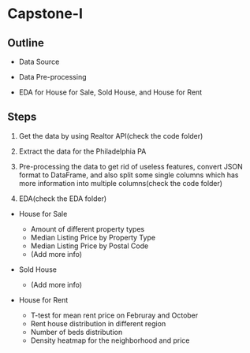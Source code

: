 # Capstone-I

## Outline

- Data Source

- Data Pre-processing

- EDA for House for Sale, Sold House, and House for Rent

## Steps

1. Get the data by using Realtor API(check the code folder)

2. Extract the data for the Philadelphia PA

3. Pre-processing the data to get rid of useless features, convert JSON format to DataFrame, and also split some single columns which has more information into multiple columns(check the code folder)

4. EDA(check the EDA folder)

- House for Sale
    - Amount of different property types
    - Median Listing Price by Property Type
    - Median Listing Price by Postal Code
    - (Add more info)

- Sold House
    - (Add more info)

- House for Rent
    - T-test for mean rent price on Februray and October
    - Rent house distribution in different region
    - Number of beds distribution
    - Density heatmap for the neighborhood and price
